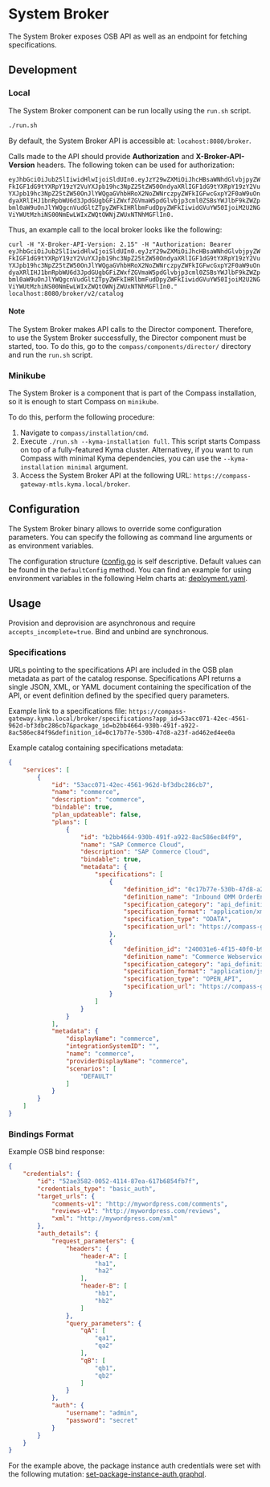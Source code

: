 # System Broker

The System Broker exposes OSB API as well as an endpoint for fetching specifications.

## Development

### Local

The System Broker component can be run locally using the `run.sh` script.

```bash
./run.sh
```

By default, the System Broker API is accessible at: `locahost:8080/broker`. 

Calls made to the API should provide **Authorization** and **X-Broker-API-Version** headers.  The following token 
can be used for authorization:

`eyJhbGciOiJub25lIiwidHlwIjoiSldUIn0.eyJzY29wZXMiOiJhcHBsaWNhdGlvbjpyZWFkIGF1dG9tYXRpY19zY2VuYXJpb19hc3NpZ25tZW50OndyaXRlIGF1dG9tYXRpY19zY2VuYXJpb19hc3NpZ25tZW50OnJlYWQgaGVhbHRoX2NoZWNrczpyZWFkIGFwcGxpY2F0aW9uOndyaXRlIHJ1bnRpbWU6d3JpdGUgbGFiZWxfZGVmaW5pdGlvbjp3cml0ZSBsYWJlbF9kZWZpbml0aW9uOnJlYWQgcnVudGltZTpyZWFkIHRlbmFudDpyZWFkIiwidGVuYW50IjoiM2U2NGViYWUtMzhiNS00NmEwLWIxZWQtOWNjZWUxNTNhMGFlIn0.`

Thus, an example call to the local broker looks like the following:

`curl -H "X-Broker-API-Version: 2.15" -H "Authorization: Bearer eyJhbGciOiJub25lIiwidHlwIjoiSldUIn0.eyJzY29wZXMiOiJhcHBsaWNhdGlvbjpyZWFkIGF1dG9tYXRpY19zY2VuYXJpb19hc3NpZ25tZW50OndyaXRlIGF1dG9tYXRpY19zY2VuYXJpb19hc3NpZ25tZW50OnJlYWQgaGVhbHRoX2NoZWNrczpyZWFkIGFwcGxpY2F0aW9uOndyaXRlIHJ1bnRpbWU6d3JpdGUgbGFiZWxfZGVmaW5pdGlvbjp3cml0ZSBsYWJlbF9kZWZpbml0aW9uOnJlYWQgcnVudGltZTpyZWFkIHRlbmFudDpyZWFkIiwidGVuYW50IjoiM2U2NGViYWUtMzhiNS00NmEwLWIxZWQtOWNjZWUxNTNhMGFlIn0." localhost:8080/broker/v2/catalog`

#### Note
The System Broker makes API calls to the Director component. Therefore, to use the System Broker successfully, the 
Director component must be started, too. To do this, go to the `compass/components/director/` directory and run the `run.sh` 
script.

### Minikube

The System Broker is a component that is part of the Compass installation, so it is enough to start Compass on `minikube`.

To do this, perform the following procedure:

1. Navigate to `compass/installation/cmd`.
2. Execute `./run.sh --kyma-installation full`.
This script starts Compass on top of a fully-featured Kyma cluster. Alternativey, if you want to run Compass with minimal Kyma dependencies, you can use the `--kyma-installation minimal` argument.
3. Access the System Broker API at the following URL: `https://compass-gateway-mtls.kyma.local/broker`.

## Configuration

The System Broker binary allows to override some configuration parameters. You can specify the following as command line arguments or as environment variables.

The configuration structure ([config.go](https://github.com/kyma-incubator/compass/blob/0f0eeb38e7a5d8db655b6870138e5add257ebb1d/components/system-broker/internal/config/config.go#L30) is self descriptive. Default values can be found in the `DefaultConfig` method. 
You can find an example for using environment variables in the following Helm charts at: [deployment.yaml](https://github.com/kyma-incubator/compass/blob/4b49dae2cce65f0efa98d0a9e664ae65c0f059f8/chart/compass/charts/system-broker/templates/deployment.yaml#L53).

## Usage

Provision and deprovision are asynchronous and require `accepts_incomplete=true`. Bind and unbind are synchronous.

### Specifications

URLs pointing to the specifications API are included in the OSB plan metadata as part of the catalog response.
Specifications API returns a single JSON, XML, or YAML document containing the specification of the API, or event definition defined by the specified query parameters.

Example link to a specifications file:
 `https://compass-gateway.kyma.local/broker/specifications?app_id=53acc071-42ec-4561-962d-bf3dbc286cb7&package_id=b2bb4664-930b-491f-a922-8ac586ec84f9&definition_id=0c17b77e-530b-47d8-a23f-ad462ed4ee0a`

Example catalog containing specifications metadata:
```json
{
    "services": [
        {
            "id": "53acc071-42ec-4561-962d-bf3dbc286cb7",
            "name": "commerce",
            "description": "commerce",
            "bindable": true,
            "plan_updateable": false,
            "plans": [
                {
                    "id": "b2bb4664-930b-491f-a922-8ac586ec84f9",
                    "name": "SAP Commerce Cloud",
                    "description": "SAP Commerce Cloud",
                    "bindable": true,
                    "metadata": {
                        "specifications": [
                            {
                                "definition_id": "0c17b77e-530b-47d8-a23f-ad462ed4ee0a",
                                "definition_name": "Inbound OMM OrderEntry",
                                "specification_category": "api_definition",
                                "specification_format": "application/xml",
                                "specification_type": "ODATA",
                                "specification_url": "https://compass-gateway.kyma.local/broker/specifications?app_id=53acc071-42ec-4561-962d-bf3dbc286cb7&package_id=b2bb4664-930b-491f-a922-8ac586ec84f9&definition_id=0c17b77e-530b-47d8-a23f-ad462ed4ee0a"
                            },
                            {
                                "definition_id": "240031e6-4f15-40f0-b93e-948040020f70",
                                "definition_name": "Commerce Webservices",
                                "specification_category": "api_definition",
                                "specification_format": "application/json",
                                "specification_type": "OPEN_API",
                                "specification_url": "https://compass-gateway.kyma.local/broker/specifications?app_id=53acc071-42ec-4561-962d-bf3dbc286cb7&package_id=b2bb4664-930b-491f-a922-8ac586ec84f9&definition_id=240031e6-4f15-40f0-b93e-948040020f70"
                            }
                        ]
                    }
                }
            ],
            "metadata": {
                "displayName": "commerce",
                "integrationSystemID": "",
                "name": "commerce",
                "providerDisplayName": "commerce",
                "scenarios": [
                    "DEFAULT"
                ]
            }
        }
    ]
}
```

### Bindings Format

Example OSB bind response:

```json
{
    "credentials": {
        "id": "52ae3582-0052-4114-87ea-617b6854fb7f",
        "credentials_type": "basic_auth",
        "target_urls": {
            "comments-v1": "http://mywordpress.com/comments",
            "reviews-v1": "http://mywordpress.com/reviews",
            "xml": "http://mywordpress.com/xml"
        },
        "auth_details": {
            "request_parameters": {
                "headers": {
                    "header-A": [
                        "ha1",
                        "ha2"
                    ],
                    "header-B": [
                        "hb1",
                        "hb2"
                    ]
                },
                "query_parameters": {
                    "qA": [
                        "qa1",
                        "qa2"
                    ],
                    "qB": [
                        "qb1",
                        "qb2"
                    ]
                }
            },
            "auth": {
                "username": "admin",
                "password": "secret"
            }
        }
    }
}
```

For the example above, the package instance auth credentials were set with the following mutation: [set-package-instance-auth.graphql](https://github.com/kyma-incubator/compass/blob/1c4490318bfd39cbab5e6b2b1c9a78f3ec0ce10d/components/director/examples/set-package-instance-auth/set-package-instance-auth.graphql).
